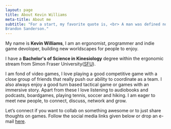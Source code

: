```yaml
---
layout: page
title: About Kevin Williams
meta-title: About me
subtitle: "For a start, my favorite quote is, <br> A man was defined not by his flaws, but by how he overcame them. <br>
Brandon Sanderson."
---
```


<div id="aboutme-section">

<p class="about-text">
<span class="fa fa-code about-icon"></span>
  My name is <strong>Kevin Williams</strong>, I am an ergonomist, programmer and indie game devoloper, building new worldscapes for people to enjoy.
</p>

<p class="about-text">
<span class="fa fa-graduation-cap about-icon"></span>
I have a <strong>Bachelor's of Science in Kinesiology</strong> degree within the ergonomic stream from Simon Fraser University(<a target="_blank" href="http://www.sfu.ca/">SFU</a>).
</p>

<p class="about-text">
<span class="fa fa-heart about-icon"></span>
I am fond of video games, I love playing a good competitive game with a close group of friends that really push our ability to coordinate as a team. I also always enjoy a good turn based tactical game or games with an immersive story. Apart from these I love listening to audiobooks and podcasts, boardgames, playing tennis, soccer and hiking. I am eager to meet new people, to connect, discuss, network and grow.
</p>

<p class="about-text">
<span class="fa fa-envelope about-icon"></span>
Let’s connect if you want to collab on something awesome or to just share thoughts on games. Follow the social media links given below or drop an e-mail <a target="_blank" href="mailto:fourthklw@gmail.com">here</a>.
</p>
